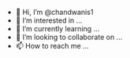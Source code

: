 - 👋 Hi, I’m @chandwanis1
- 👀 I’m interested in ...
- 🌱 I’m currently learning ...
- 💞️ I’m looking to collaborate on ...
- 📫 How to reach me ...

<!---
chandwanis1/chandwanis1 is a ✨ special ✨ repository because its `README.md` (this file) appears on your GitHub profile.
You can click the Preview link to take a look at your changes.
I am new to this field and learning from scratch.
I am currently self learning Linux and how navigate through it
